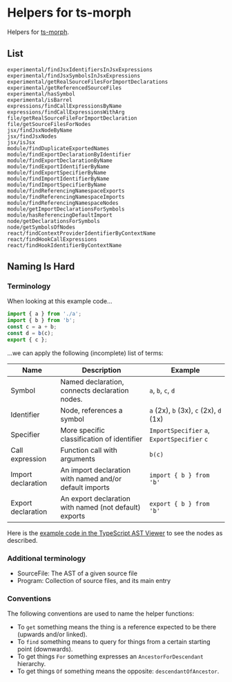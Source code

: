 # Helpers for ts-morph

Helpers for [ts-morph](https://ts-morph.com).

## List

```
experimental/findJsxIdentifiersInJsxExpressions
experimental/findJsxSymbolsInJsxExpressions
experimental/getRealSourceFilesForImportDeclarations
experimental/getReferencedSourceFiles
experimental/hasSymbol
experimental/isBarrel
expressions/findCallExpressionsByName
expressions/findCallExpressionsWithArg
file/getRealSourceFileForImportDeclaration
file/getSourceFilesForNodes
jsx/findJsxNodeByName
jsx/findJsxNodes
jsx/isJsx
module/findDuplicateExportedNames
module/findExportDeclarationByIdentifier
module/findExportDeclarationByName
module/findExportIdentifierByName
module/findExportSpecifierByName
module/findImportIdentifierByName
module/findImportSpecifierByName
module/findReferencingNamespaceExports
module/findReferencingNamespaceImports
module/findReferencingNamespaceNodes
module/getImportDeclarationsForSymbols
module/hasReferencingDefaultImport
node/getDeclarationsForSymbols
node/getSymbolsOfNodes
react/findContextProviderIdentifierByContextName
react/findHookCallExpressions
react/findHookIdentifierByContextName
```

## Naming Is Hard

### Terminology

When looking at this example code...

```ts
import { a } from './a';
import { b } from 'b';
const c = a + b;
const d = b(c);
export { c };
```

...we can apply the following (incomplete) list of terms:

| Name               | Description                                             | Example                                      |
| ------------------ | ------------------------------------------------------- | -------------------------------------------- |
| Symbol             | Named declaration, connects declaration nodes.          | `a`, `b`, `c`, `d`                           |
| Identifier         | Node, references a symbol                               | `a` (2x), `b` (3x), `c` (2x), `d` (1x)       |
| Specifier          | More specific classification of identifier              | `ImportSpecifier` `a`, `ExportSpecifier` `c` |
| Call expression    | Function call with arguments                            | `b(c)`                                       |
| Import declaration | An import declaration with named and/or default imports | `import { b } from 'b'`                      |
| Export declaration | An export declaration with named (not default) exports  | `export { b } from 'b'`                      |

Here is the
[example code in the TypeScript AST Viewer](https://ts-ast-viewer.com/#code/JYWwDg9gTgLgBAbzgQzgXzgMyhEcDkAdAPTL4DcAUKJLInAEbpY574MWUDGEAdgM7wucALwo4AakZUeA+ABNRjABRcAlFQCmAD1rwkwtFSA)
to see the nodes as described.

### Additional terminology

- SourceFile: The AST of a given source file
- Program: Collection of source files, and its main entry

### Conventions

The following conventions are used to name the helper functions:

- To `get` something means the thing is a reference expected to be there (upwards and/or linked).
- To `find` something means to query for things from a certain starting point (downwards).
- To get things `For` something expresses an `AncestorForDescendant` hierarchy.
- To get things `Of` something means the opposite: `descendantOfAncestor`.
